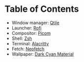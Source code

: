# Table of Contents
- Window manager: [Qtile](#qtile)
- Launcher: [Rofi](#rofi)
- Compositor: [Picom](#picom)
- Shell: [Zsh](#zsh)
- Terminal: [Alacritty](#alacritty)
- Fetch: [Neofetch](#neofetch)
- Wallpaper: [Dark Cyan Material](https://www.pling.com/s/Wallpapers/p/1200561/)
